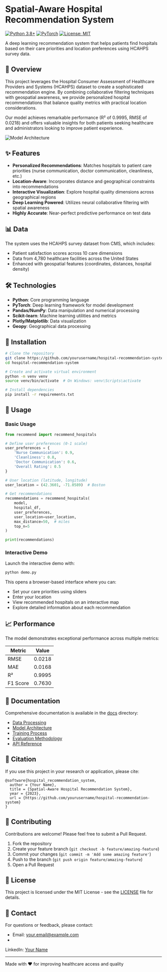 # Spatial-Aware Hospital Recommendation System

[![Python 3.8+](https://img.shields.io/badge/Python-3.8+-blue.svg)](https://www.python.org/downloads/)
[![PyTorch](https://img.shields.io/badge/PyTorch-2.0+-ee4c2c.svg)](https://pytorch.org/)
[![License: MIT](https://img.shields.io/badge/License-MIT-green.svg)](https://opensource.org/licenses/MIT)

A deep learning recommendation system that helps patients find hospitals based on their care priorities and location preferences using HCAHPS survey data.

## 🏥 Overview

This project leverages the Hospital Consumer Assessment of Healthcare Providers and Systems (HCAHPS) dataset to create a sophisticated recommendation engine. By combining collaborative filtering techniques with geospatial awareness, we provide personalized hospital recommendations that balance quality metrics with practical location considerations.

Our model achieves remarkable performance (R² of 0.9995, RMSE of 0.0218) and offers valuable insights for both patients seeking healthcare and administrators looking to improve patient experience.

![Model Architecture](path/to/model_architecture.png)

## ✨ Features

- **Personalized Recommendations**: Matches hospitals to patient care priorities (nurse communication, doctor communication, cleanliness, etc.)
- **Location-Aware**: Incorporates distance and geographical constraints into recommendations
- **Interactive Visualization**: Explore hospital quality dimensions across geographical regions
- **Deep Learning Powered**: Utilizes neural collaborative filtering with spatial awareness
- **Highly Accurate**: Near-perfect predictive performance on test data

## 📊 Data

The system uses the HCAHPS survey dataset from CMS, which includes:
- Patient satisfaction scores across 10 care dimensions
- Data from 4,780 healthcare facilities across the United States
- Enhanced with geospatial features (coordinates, distances, hospital density)

## 🛠️ Technologies

- **Python**: Core programming language
- **PyTorch**: Deep learning framework for model development
- **Pandas/NumPy**: Data manipulation and numerical processing
- **Scikit-learn**: Machine learning utilities and metrics
- **Plotly/Matplotlib**: Data visualization
- **Geopy**: Geographical data processing

## 🔧 Installation

```bash
# Clone the repository
git clone https://github.com/yourusername/hospital-recommendation-system.git
cd hospital-recommendation-system

# Create and activate virtual environment
python -m venv venv
source venv/bin/activate  # On Windows: venv\Scripts\activate

# Install dependencies
pip install -r requirements.txt
```

## 🚀 Usage

### Basic Usage

```python
from recommend import recommend_hospitals

# Define user preferences (0-1 scale)
user_preferences = {
    'Nurse Communication': 0.9,
    'Cleanliness': 0.8,
    'Doctor Communication': 0.6,
    'Overall Rating': 0.5
}

# User location (latitude, longitude)
user_location = (42.3601, -71.0589)  # Boston

# Get recommendations
recommendations = recommend_hospitals(
    model,
    hospital_df,
    user_preferences,
    user_location=user_location,
    max_distance=50,  # miles
    top_n=5
)

print(recommendations)
```

### Interactive Demo

Launch the interactive demo with:

```bash
python demo.py
```

This opens a browser-based interface where you can:
- Set your care priorities using sliders
- Enter your location
- View recommended hospitals on an interactive map
- Explore detailed information about each recommendation

## 📈 Performance

The model demonstrates exceptional performance across multiple metrics:

| Metric | Value |
|--------|-------|
| RMSE   | 0.0218 |
| MAE    | 0.0168 |
| R²     | 0.9995 |
| F1 Score | 0.7630 |

## 📖 Documentation

Comprehensive documentation is available in the [docs](./docs) directory:
- [Data Processing](./docs/data_processing.md)
- [Model Architecture](./docs/model_architecture.md)
- [Training Process](./docs/training.md)
- [Evaluation Methodology](./docs/evaluation.md)
- [API Reference](./docs/api.md)

## 📝 Citation

If you use this project in your research or application, please cite:

```
@software{hospital_recommendation_system,
  author = {Your Name},
  title = {Spatial-Aware Hospital Recommendation System},
  year = {2023},
  url = {https://github.com/yourusername/hospital-recommendation-system}
}
```

## 🤝 Contributing

Contributions are welcome! Please feel free to submit a Pull Request.

1. Fork the repository
2. Create your feature branch (`git checkout -b feature/amazing-feature`)
3. Commit your changes (`git commit -m 'Add some amazing feature'`)
4. Push to the branch (`git push origin feature/amazing-feature`)
5. Open a Pull Request

## 📄 License

This project is licensed under the MIT License - see the [LICENSE](LICENSE) file for details.

## 📧 Contact

For questions or feedback, please contact:
- Email: your.email@example.com
- 
LinkedIn: [Your Name](https://linkedin.com/in/yourprofile)

---

Made with ❤️ for improving healthcare access and quality
